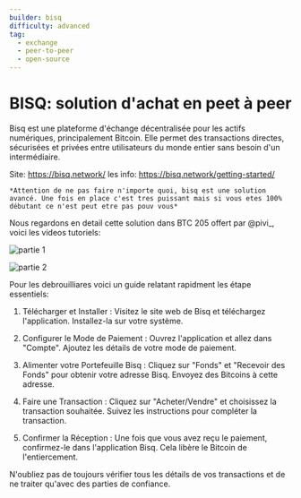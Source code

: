 ```yaml
---
builder: bisq
difficulty: advanced
tag:
  - exchange
  - peer-to-peer
  - open-source
---
```


# BISQ: solution d'achat en peet à peer

Bisq est une plateforme d'échange décentralisée pour les actifs numériques, principalement Bitcoin. Elle permet des transactions directes, sécurisées et privées entre utilisateurs du monde entier sans besoin d'un intermédiaire.

Site: https://bisq.network/
les info: https://bisq.network/getting-started/

    *Attention de ne pas faire n'importe quoi, bisq est une solution avancé. Une fois en place c'est tres puissant mais si vous etes 100% débutant ce n'est peut etre pas pouv vous*

Nous regardons en detail cette solution dans BTC 205 offert par @pivi\_, voici les videos tutoriels:

![partie 1](https://tube.nuagelibre.fr/videos/watch/b3885ea9-23e9-4b58-aa3f-401348da85a1)

![partie 2](https://tube.nuagelibre.fr/videos/watch/53276305-70d6-4c7f-9df9-e100a82eee16)

Pour les debrouilliares voici un guide relatant rapidment les étape essentiels:

1.  Télécharger et Installer : Visitez le site web de Bisq et téléchargez l'application. Installez-la sur votre système.

2.  Configurer le Mode de Paiement : Ouvrez l'application et allez dans "Compte". Ajoutez les détails de votre mode de paiement.

3.  Alimenter votre Portefeuille Bisq : Cliquez sur "Fonds" et "Recevoir des Fonds" pour obtenir votre adresse Bisq. Envoyez des Bitcoins à cette adresse.

4.  Faire une Transaction : Cliquez sur "Acheter/Vendre" et choisissez la transaction souhaitée. Suivez les instructions pour compléter la transaction.

5.  Confirmer la Réception : Une fois que vous avez reçu le paiement, confirmez-le dans l'application Bisq. Cela libère le Bitcoin de l'entiercement.

N'oubliez pas de toujours vérifier tous les détails de vos transactions et de ne traiter qu'avec des parties de confiance.
